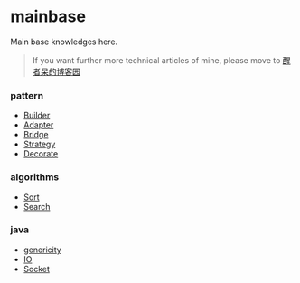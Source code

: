 # mainbase
Main base knowledges here.
> If you want further more technical articles of mine, please move to [醒者呆的博客园](http://www.cnblogs.com/Evsward/)

### pattern
- [Builder](https://github.com/evsward/mainbase/tree/master/src/main/java/pattern/builder)
- [Adapter](https://github.com/evsward/mainbase/tree/master/src/main/java/pattern/adapter)
- [Bridge](https://github.com/evsward/mainbase/tree/master/src/main/java/pattern/bridge)
- [Strategy](https://github.com/evsward/mainbase/tree/master/src/main/java/pattern/strategy)
- [Decorate](https://github.com/evsward/mainbase/tree/master/src/main/java/pattern/decorate)

### algorithms
- [Sort](https://github.com/evsward/mainbase/tree/master/src/main/java/algorithms/sort)
- [Search](https://github.com/evsward/mainbase/tree/master/src/main/java/algorithms/search)

### java
- [genericity](https://github.com/evsward/mainbase/tree/master/src/main/java/javaS/genericity)
- [IO](https://github.com/evsward/mainbase/tree/master/src/main/java/javaS/IO)
- [Socket](https://github.com/evsward/mainbase/tree/master/src/main/java/javaS/IO/socketS)